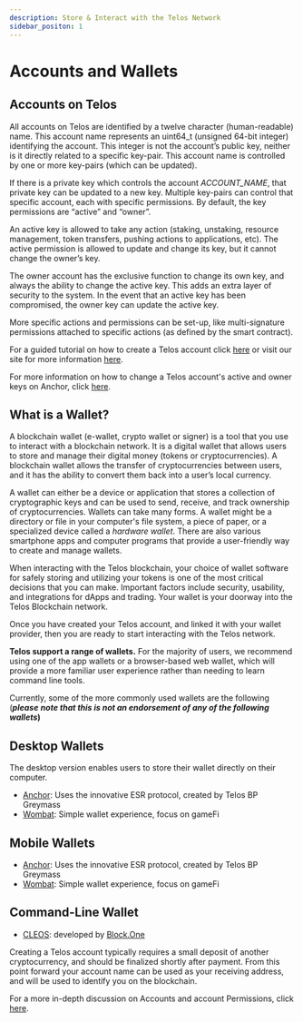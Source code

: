 ```yaml
---
description: Store & Interact with the Telos Network
sidebar_positon: 1
---
```


# Accounts and Wallets

## Accounts on Telos

All accounts on Telos are identified by a twelve character (human-readable) name. This account name represents an uint64\_t (unsigned 64-bit integer) identifying the account. This integer is not the account’s public key, neither is it directly related to a specific key-pair. This account name is controlled by one or more key-pairs (which can be updated).

If there is a private key which controls the account _ACCOUNT\_NAME_, that private key can be updated to a new key. Multiple key-pairs can control that specific account, each with specific permissions. By default, the key permissions are “active” and “owner”.

An active key is allowed to take any action (staking, unstaking, resource management, token transfers, pushing actions to applications, etc). The active permission is allowed to update and change its key, but it cannot change the owner’s key.

The owner account has the exclusive function to change its own key, and always the ability to change the active key. This adds an extra layer of security to the system. In the event that an active key has been compromised, the owner key can update the active key.

More specific actions and permissions can be set-up, like multi-signature permissions attached to specific actions (as defined by the smart contract).

For a guided tutorial on how to create a Telos account click [here](../../zero/about/accounts.md#creating-an-account) or visit our site for more information [here](https://www.telos.net/).

For more information on how to change a Telos account's active and owner keys on Anchor, click [here](https://help.telos.net/en\_US/security/how-to-change-telos-keys-using-anchor).

## What is a Wallet?

A blockchain wallet (e-wallet, crypto wallet or signer) is a tool that you use to interact with a blockchain network. It is a digital wallet that allows users to store and manage their digital money (tokens or cryptocurrencies). A blockchain wallet allows the transfer of cryptocurrencies between users, and it has the ability to convert them back into a user’s local currency.

A wallet can either be a device or application that stores a collection of cryptographic keys and can be used to send, receive, and track ownership of cryptocurrencies. Wallets can take many forms. A wallet might be a directory or file in your computer's file system, a piece of paper, or a specialized device called a _hardware wallet_. There are also various smartphone apps and computer programs that provide a user-friendly way to create and manage wallets.

When interacting with the Telos blockchain, your choice of wallet software for safely storing and utilizing your tokens is one of the most critical decisions that you can make. Important factors include security, usability, and integrations for dApps and trading. Your wallet is your doorway into the Telos Blockchain network.

Once you have created your Telos account, and linked it with your wallet provider, then you are ready to start interacting with the Telos network.

**Telos support a range of wallets.** For the majority of users, we recommend using one of the app wallets or a browser-based web wallet, which will provide a more familiar user experience rather than needing to learn command line tools.

Currently, some of the more commonly used wallets are the following (_**please**_ _**note that this is not an endorsement of any of the following wallets**_**)**

## **Desktop Wallets**

The desktop version enables users to store their wallet directly on their computer.

* [Anchor](https://greymass.com/en/anchor): Uses the innovative ESR protocol, created by Telos BP Greymass
* [Wombat](https://www.wombat.app/): Simple wallet experience, focus on gameFi

## **Mobile Wallets**

* [Anchor](https://greymass.com/en/anchor): Uses the innovative ESR protocol, created by Telos BP Greymass
* [Wombat](https://www.wombat.app/): Simple wallet experience, focus on gameFi
 
## Command-Line Wallet

* [CLEOS](../../zero/developer-environment/cleos.md): developed by [Block.One](https://block.one)

Creating a Telos account typically requires a small deposit of another cryptocurrency, and should be finalized shortly after payment. From this point forward your account name can be used as your receiving address, and will be used to identify you on the blockchain.

For a more in-depth discussion on Accounts and account Permissions, click [here](../../zero/about/accounts.md).
